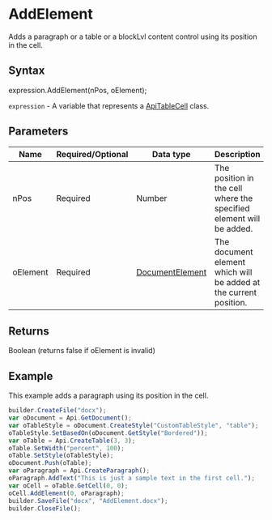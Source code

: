 # AddElement

Adds a paragraph or a table or a blockLvl content control using its position in the cell.

## Syntax

expression.AddElement(nPos, oElement);

`expression` - A variable that represents a [ApiTableCell](../ApiTableCell.md) class.

## Parameters

| **Name** | **Required/Optional** | **Data type** | **Description** |
| ------------- | ------------- | ------------- | ------------- |
| nPos | Required | Number | The position in the cell where the specified element will be added. |
| oElement | Required | [DocumentElement](../../../Enumerations/DocumentElement.md) | The document element which will be added at the current position. |

## Returns

Boolean (returns false if oElement is invalid)

## Example

This example adds a paragraph using its position in the cell.

```javascript
builder.CreateFile("docx");
var oDocument = Api.GetDocument();
var oTableStyle = oDocument.CreateStyle("CustomTableStyle", "table");
oTableStyle.SetBasedOn(oDocument.GetStyle("Bordered"));
var oTable = Api.CreateTable(3, 3);
oTable.SetWidth("percent", 100);
oTable.SetStyle(oTableStyle);
oDocument.Push(oTable);
var oParagraph = Api.CreateParagraph();
oParagraph.AddText("This is just a sample text in the first cell.");
var oCell = oTable.GetCell(0, 0);
oCell.AddElement(0, oParagraph);
builder.SaveFile("docx", "AddElement.docx");
builder.CloseFile();
```
